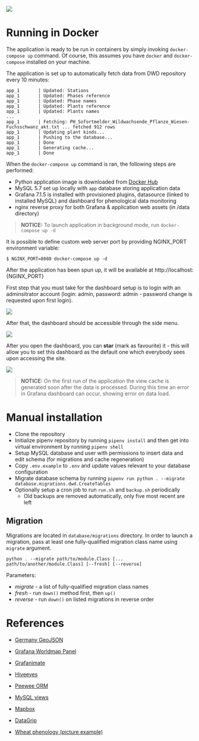 ![](https://github.com/lexuzieel/dwd-phenology-stream/raw/master/data/demo.gif)

# Running in Docker

The application is ready to be run in containers by simply invoking `docker-compose up` command.
Of course, this assumes you have `docker` and `docker-compose` installed on your machine.

The application is set up to automatically fetch data from DWD repository every 10 minutes:

```
app_1       | Updated: Stations
app_1       | Updated: Phases reference
app_1       | Updated: Phase names
app_1       | Updated: Plants reference
app_1       | Updated: Plants names
...
app_1       | Fetching: PH_Sofortmelder_Wildwachsende_Pflanze_Wiesen-Fuchsschwanz_akt.txt ... fetched 912 rows
app_1       | Updating plant kinds...
app_1       | Pushing to the database...
app_1       | Done
app_1       | Generating cache...
app_1       | Done
```

When the `docker-compose up` command is ran, the following steps are performed:
- Python application image is downloaded from [Docker Hub](https://hub.docker.com/repository/docker/lexuzieel/dwd-phenology-stream-app)
- MySQL 5.7 set up locally with `app` database storing application data
- Grafana 7.1.5 is installed with provisioned plugins, datasource (linked to installed MySQL) and dashboard for phenological data monitoring
- nginx reverse proxy for both Grafana & application web assets (in /data directory)

> **NOTICE:** To launch application in background mode, run `docker-compose up -d`

It is possible to define custom web server port by providing NGINX_PORT environment variable:

```
$ NGINX_PORT=8080 docker-compose up -d
```

After the application has been spun up, it will be available at http://localhost:{NGINX_PORT}

First step that you must take for the dashboard setup is to login with an adminsitrator account (login: admin, password: admin - password change is requested upon first login).

![](https://i.imgur.com/XeywxhK.png)

After that, the dashboard should be accessible through the side menu.

![](https://i.imgur.com/2zZCIEO.png)

After you open the dashboard, you can **star** (mark as favourite) it - this will allow you to set this dashboard as the default one which everybody sees upon accessing the site.

![](https://i.imgur.com/eXAv5lk.png)

> **NOTICE:** On the first run of the application the view cache is generated soon after the data is processed. During this time an error in Grafana dashboard can occur, showing error on data load.

# Manual installation

- Clone the repository
- Initialize pipenv repository by running `pipenv install` and then get into virtual environment by running `pipenv shell`
- Setup MySQL database and user with permissions to insert data and edit schema (for migrations and cache regeneration)
- Copy `.env.example` to `.env` and update values relevant to your database configuration
- Migrate database schema by running `pipenv run python . --migrate database.migrations.dwd.CreateTables`
- Optionally setup a cron job to run `run.sh` and `backup.sh` periodically
  - Old backups are removed automatically, only five most recent are left

## Migration

Migrations are located in `database/migrations` directory. In order to launch a migration, pass at least one fully-qualified migration class name using `migrate` argument.

```
python . --migrate path/to/module.Class [... path/to/another/module.Class] [--fresh] [--reverse]
```

Parameters:

- *migrate* - a list of fully-qualified migration class names
- *fresh* - run `down()` method first, then `up()`
- *reverse* - run `down()` on listed migrations in reverse order

# References

- [Germany GeoJSON](https://github.com/isellsoap/deutschlandGeoJSON/blob/master/2_bundeslaender/4_niedrig.geo.json)
- [Grafana Worldmap Panel](https://github.com/grafana/worldmap-panel)
- [Grafanimate](https://github.com/panodata/grafanimate)
- [Hiveeyes](https://community.hiveeyes.org/t/developing-grafana-worldmap-ng/1824)
- [Peewee ORM](http://docs.peewee-orm.com/en/latest/peewee/quickstart.html)
- [MySQL views](https://dev.mysql.com/doc/refman/8.0/en/create-view.html)
- [Mapbox](https://www.mapbox.com/)
- [DataGrip](https://www.jetbrains.com/datagrip/)

- [Wheat phenology (picture example)](https://www.nature.com/articles/s41437-020-0320-1)

